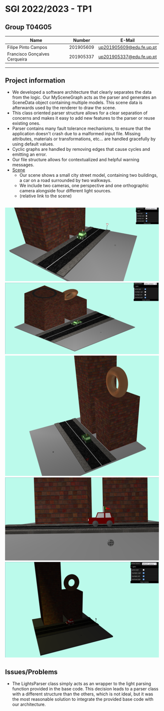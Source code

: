 # SGI 2022/2023 - TP1

## Group T04G05
| Name                          | Number    | E-Mail                   |
| ----------------------------- | --------- | ------------------------ |
| Filipe Pinto Campos           | 201905609 | up201905609@edu.fe.up.pt |
| Francisco Gonçalves Cerqueira | 201905337 | up201905337@edu.fe.up.pt |

----


## Project information

- We developed a software architecture that clearly separates the data from the logic. Our MySceneGraph acts as the parser and generates an SceneData object containing multiple models. This scene data is afterwards used by the renderer to draw the scene.
- This class oriented parser structure allows for a clear separation of concerns and makes it easy to add new features to the parser or reuse existing ones.
- Parser contains many fault tolerance mechanisms, to ensure that the application doesn't crash due to a malformed input file. Missing attributes, materials or transformations, etc... are handled gracefully by using default values.
- Cyclic graphs are handled by removing edges that cause cycles and emitting an error.
- Our file structure allows for contextualized and helpful warning messages.
- [Scene](scenes/scene.xml)
  - Our scene shows a small city street model, containing two buildings, a car on a road surrounded by two walkways. 
  - We include two cameras, one perspective and one orthographic camera alongside four different light sources.
  - (relative link to the scene)

![Screenshot 1](images/screenshots/screenshot0.png)
![Screenshot 2](images/screenshots/screenshot1.png)
![Screenshot 3](images/screenshots/screenshot2.png)
![Screenshot 4](images/screenshots/screenshot3.png)
![Screenshot 5](images/screenshots/screenshot4.png)
----
## Issues/Problems

- The LightsParser class simply acts as an wrapper to the light parsing function provided in the base code. This decision leads to a parser class with a different structure than the others, which is not ideal, but it was the most reasonable solution to integrate the provided base code with our architecture.
